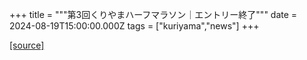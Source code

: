 +++
title = """第3回くりやまハーフマラソン｜エントリー終了"""
date = 2024-08-19T15:00:00.000Z
tags = ["kuriyama","news"]
+++


[[source]](https://www.town.kuriyama.hokkaido.jp/site/kuriyama-harf/28558.html)
